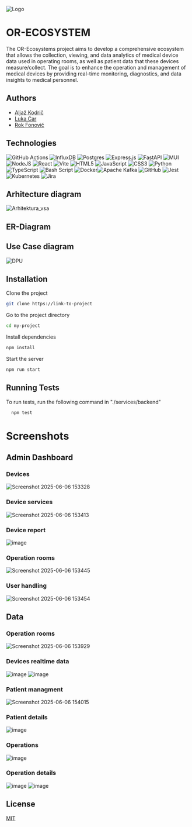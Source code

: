 ![Logo](https://github.com/user-attachments/assets/aa8b5d8c-ed0f-418c-b30c-4ee4582de264)


# OR-ECOSYSTEM

The OR-Ecosystems project aims to develop a comprehensive ecosystem that allows the collection, viewing, and data analytics of medical device data used in operating rooms, as well as patient data that these devices measure/collect. The goal is to enhance the operation and management of medical devices by providing real-time monitoring, diagnostics, and data insights to medical personnel.

## Authors

- [Aljaž Kodrič](https://www.github.com/HlapecMihad)
- [Luka Car](https://github.com/carluka/)
- [Rok Fonovič](https://github.com/01developer1)

## Technologies

![GitHub Actions](https://img.shields.io/badge/github%20actions-%232671E5.svg?style=for-the-badge&logo=githubactions&logoColor=white) ![InfluxDB](https://img.shields.io/badge/InfluxDB-22ADF6?style=for-the-badge&logo=InfluxDB&logoColor=white) ![Postgres](https://img.shields.io/badge/postgres-%23316192.svg?style=for-the-badge&logo=postgresql&logoColor=white) ![Express.js](https://img.shields.io/badge/express.js-%23404d59.svg?style=for-the-badge&logo=express&logoColor=%2361DAFB) ![FastAPI](https://img.shields.io/badge/FastAPI-005571?style=for-the-badge&logo=fastapi) ![MUI](https://img.shields.io/badge/MUI-%230081CB.svg?style=for-the-badge&logo=mui&logoColor=white) ![NodeJS](https://img.shields.io/badge/node.js-6DA55F?style=for-the-badge&logo=node.js&logoColor=white) ![React](https://img.shields.io/badge/react-%2320232a.svg?style=for-the-badge&logo=react&logoColor=%2361DAFB) ![Vite](https://img.shields.io/badge/vite-%23646CFF.svg?style=for-the-badge&logo=vite&logoColor=white) ![HTML5](https://img.shields.io/badge/html5-%23E34F26.svg?style=for-the-badge&logo=html5&logoColor=white) ![JavaScript](https://img.shields.io/badge/javascript-%23323330.svg?style=for-the-badge&logo=javascript&logoColor=%23F7DF1E) ![CSS3](https://img.shields.io/badge/css3-%231572B6.svg?style=for-the-badge&logo=css3&logoColor=white) ![Python](https://img.shields.io/badge/python-3670A0?style=for-the-badge&logo=python&logoColor=ffdd54) ![TypeScript](https://img.shields.io/badge/typescript-%23007ACC.svg?style=for-the-badge&logo=typescript&logoColor=white) ![Bash Script](https://img.shields.io/badge/bash_script-%23121011.svg?style=for-the-badge&logo=gnu-bash&logoColor=white) ![Docker](https://img.shields.io/badge/docker-%230db7ed.svg?style=for-the-badge&logo=docker&logoColor=white)![Apache Kafka](https://img.shields.io/badge/Apache%20Kafka-000?style=for-the-badge&logo=apachekafka) ![GitHub](https://img.shields.io/badge/github-%23121011.svg?style=for-the-badge&logo=github&logoColor=white) ![Jest](https://img.shields.io/badge/-jest-%23C21325?style=for-the-badge&logo=jest&logoColor=white) ![Kubernetes](https://img.shields.io/badge/kubernetes-%23326ce5.svg?style=for-the-badge&logo=kubernetes&logoColor=white) ![Jira](https://img.shields.io/badge/jira-%230A0FFF.svg?style=for-the-badge&logo=jira&logoColor=white)

## Arhitecture diagram
![Arhitektura_vsa](https://github.com/user-attachments/assets/ffb1d581-8cce-4467-87ba-6fe1e6df75c9)

## ER-Diagram

## Use Case diagram
![DPU](https://github.com/user-attachments/assets/dfca13ff-a05c-42ef-9453-fa4fc1dc9b8f)

## Installation

Clone the project

```bash
git clone https://link-to-project
```

Go to the project directory

```bash
cd my-project
```

Install dependencies

```bash
npm install
```

Start the server

```bash
npm run start
```

## Running Tests

To run tests, run the following command in "./services/backend"

```bash
  npm test
```

# Screenshots

## Admin Dashboard

### Devices
![Screenshot 2025-06-06 153328](https://github.com/user-attachments/assets/3261621d-b6c0-46c3-8fbf-cb0dc73ae3af)

### Device services
![Screenshot 2025-06-06 153413](https://github.com/user-attachments/assets/7e49b4a8-2215-410b-8b21-d7c4b9970c4f)

### Device report
![image](https://github.com/user-attachments/assets/244f18a4-82a3-490b-b6f5-a285d9e52e17)

### Operation rooms
![Screenshot 2025-06-06 153445](https://github.com/user-attachments/assets/431712df-54dc-4dd3-b8ff-e3c7ece91810)

### User handling
![Screenshot 2025-06-06 153454](https://github.com/user-attachments/assets/b8f9d1c0-5be7-4a44-9a63-6df081942469)

## Data

### Operation rooms
![Screenshot 2025-06-06 153929](https://github.com/user-attachments/assets/c67c3f8b-055e-41a9-b4fa-6472903becc1)

### Devices realtime data
![image](https://github.com/user-attachments/assets/b3bb7fb2-6dcf-4e7a-9f32-eb16cc64be35)
![image](https://github.com/user-attachments/assets/20449aba-978f-49ff-b255-4b9b1f2565fa)

### Patient managment
![Screenshot 2025-06-06 154015](https://github.com/user-attachments/assets/88d2a264-44aa-4b67-aef3-319ce1788439)

### Patient details
![image](https://github.com/user-attachments/assets/195eb9f6-81d3-466f-9bd0-e4c6d8f0b3ca)

### Operations
![image](https://github.com/user-attachments/assets/83eadbae-bcda-44ed-9060-8c18ead08cde)

### Operation details
![image](https://github.com/user-attachments/assets/0a3da36d-17fb-4d12-8629-7d4a5953bcd9)
![image](https://github.com/user-attachments/assets/66712510-0e93-4602-9ec2-8d968a573509)

## License

[MIT](https://choosealicense.com/licenses/mit/)
